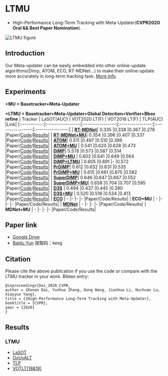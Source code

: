 # LTMU
- High-Performance Long-Term Tracking with Meta-Updater(**CVPR2020 Oral && Best Paper Nomination**).

![LTMU figure](framework.jpg)

## Introduction 
Our Meta-updater can be easily embedded into other online-update algorithms(Dimp, ATOM, ECO, RT-MDNet...) to make their online-update more accurately in long-term tracking task. [More info](https://zhuanlan.zhihu.com/p/130322874).
## Experiments
**+MU = Basetracker+Meta-Updater**

**+LTMU = Basetracker+Meta-Updater+Global Detection+Verifier+Bbox refine**
| Tracker            | LaSOT(AUC)    | VOT2020 LT(F) | VOT2018 LT(F) | TLP(AUC) |Link|
|:-----------:|:----------------:|:----------------:|:----------------:|:----------------:|:----------------:|
| [**RT-MDNet**](https://github.com/IlchaeJung/RT-MDNet)| 0.335               |0.338             |0.367             |0.276             |Paper/[Code](https://github.com/IlchaeJung/RT-MDNet)/[Results](https://drive.google.com/file/d/1cZOdhhlR59sOSqRdKSfRZ6YelUvp8pF5/view?usp=sharing)|
| [**RT-MDNet+MU**](https://github.com/Daikenan/LTMU/tree/master/RTMD_MU)| 0.354               |0.396             |0.407             |0.337             |Paper/[Code](https://github.com/Daikenan/LTMU/tree/master/RTMD_MU)/[Results](https://drive.google.com/file/d/1pwwh4SQZ6bSfEN_vOYYMrvo0uUzBC015/view?usp=sharing)|
| [**ATOM**](https://github.com/visionml/pytracking)| 0.511               |0.497             |0.510             |0.399             |Paper/[Code](https://github.com/visionml/pytracking)/[Results](https://drive.google.com/file/d/1ZhtBjKqrkWiTpCd8pt9os3Jl_vVJV_zV/view?usp=sharing)|
| [**ATOM+MU**](https://github.com/Daikenan/LTMU/tree/master/ATOM_MU)    | 0.541               |0.620             |0.628             |0.473             |Paper/[Code](https://github.com/Daikenan/LTMU/tree/master/ATOM_MU)/[Results](https://drive.google.com/file/d/1OKYwtywT5moGjtc-1-xOLHZqEi9nt6Bu/view?usp=sharing)|
| [**DiMP**](https://github.com/visionml/pytracking)| 0.578               |0.573             |0.587             |0.514             |Paper/[Code](https://github.com/visionml/pytracking)/[Results](https://drive.google.com/file/d/1gJKjuqW3VMEW7190xC_06S4lAJGpkega/view?usp=sharing)|
| [**DiMP+MU**](https://github.com/Daikenan/LTMU/tree/master/DiMP_MU)    | 0.602               |0.641             |0.649             |0.564             |Paper/[Code](https://github.com/Daikenan/LTMU/tree/master/DiMP_MU)/[Results](https://drive.google.com/file/d/15gjx9HXQC64l09GsTGUxWq1NAb3N_URy/view?usp=sharing)|
| [**DiMP+LTMU**](https://github.com/Daikenan/LTMU/tree/master/DiMP_LTMU)    | 0.605               |0.691             |-             |0.572             |Paper/[Code](https://github.com/Daikenan/LTMU/tree/master/DiMP_LTMU)/[Results](https://drive.google.com/file/d/12ufrxmdpIUM4YTbBK91bHZvlQ9kG1aEZ/view?usp=sharing)|
| [**PrDiMP**](https://github.com/visionml/pytracking)| 0.612               |0.632             |0.631             |0.535             |Paper/[Code](https://github.com/visionml/pytracking)/[Results](https://drive.google.com/file/d/1dCha10-ENvcEQpZDMwpnO-Bfbb0gfZdi/view?usp=sharing)|
| [**PrDiMP+MU**](https://github.com/Daikenan/LTMU/tree/master/PrDiMP_MU)  | 0.615               |0.661             |0.675             |0.582             |Paper/[Code](https://github.com/Daikenan/LTMU/tree/master/PrDiMP_MU)/[Results](https://drive.google.com/file/d/1bU1-qQd0P9NRndsnEBIeXXU4kkmn1gtT/view?usp=sharing)|
| [**SuperDiMP**](https://github.com/visionml/pytracking)| 0.646               |0.647             |0.667             |0.552             |Paper/[Code](https://github.com/visionml/pytracking)/[Results](https://drive.google.com/file/d/1Mejp1JXcStZYa9NcoE9BaiEwaEEVlVJr/view?usp=sharing)|
| [**SuperDiMP+MU**](https://github.com/Daikenan/LTMU/tree/master/Super_DiMP_MU)| 0.658               |0.704             |0.707             |0.595             |Paper/[Code](https://github.com/Daikenan/LTMU/tree/master/Super_DiMP_MU)/[Results](https://drive.google.com/file/d/1P8E0oRXGM_-hneYU_QTz1Gpl4LjAg5tj/view?usp=sharing)|
| [**D3S**](https://github.com/alanlukezic/d3s)        |     0.494               |0.437                 |0.445                 |0.390                 |Paper/[Code](https://github.com/alanlukezic/d3)/[Results](https://drive.google.com/file/d/1GATY6GgUBCljAZyvBfViQsA3Cbg6aeeR/view?usp=sharing)|
| [**D3S+MU**](https://github.com/Daikenan/LTMU/tree/master/D3S_MU)     |       0.520             |0.518                 |0.534                 |0.413                 |Paper/[Code](https://github.com/Daikenan/LTMU/tree/master/D3S_MU)/[Results](https://drive.google.com/file/d/1Tm4dWyGdyHo81CyfDPkTcl5-R9m0Z8c_/view?usp=sharing)|
| [**ECO**](https://github.com/visionml/pytracking)        | -                   |-                 |-                 |-                 |Paper/Code/Results|
| **ECO+MU**     | -                   |-                 |-                 |-                 |Paper/Code/Results|
| [**MDNet**](https://github.com/hyeonseobnam/py-MDNet)        | -                   |-                 |-                 |-                 |Paper/Code/Results|
| **MDNet+MU**     | -                   |-                 |-                 |-                 |Paper/Code/Results|

## Paper link
- [Google Drive](https://drive.google.com/open?id=14CGBaVl8sNIYRi0tQ5E_wsjpHiINu9Jk)
- [Baidu Yun](https://pan.baidu.com/s/1jhPOdYoNRVD30Mr5okkv2g)   提取码：kexg
## Citation
Please cite the above publication if you use the code or compare with the LTMU tracker in your work. Bibtex entry:
```
@inproceedings{Dai_2020_CVPR,
author = {Kenan Dai, Yunhua Zhang, Dong Wang, Jianhua Li, Huchuan Lu, Xiaoyun Yang},
title = {{High-Performance Long-Term Tracking with Meta-Updater},
booktitle = {CVPR},
year = {2020}
}
```
## Results
### LTMU
- [LaSOT](https://drive.google.com/open?id=1sfNUgUcjb29-RkjA1buv7eAziEOn5ece)
- [OxUvALT](https://drive.google.com/open?id=1dAyYSpAJhMd6mFE2uRPblCwkciuA2fUf)
- [TLP](https://drive.google.com/open?id=1Heg_Pwv021pl47ekHM40H1H2tn3KjF4I)
- [VOTLT(18&19)](https://drive.google.com/open?id=1Wh4MTEavqUs4FZtH7jGJQsdSAR0ThdeA)

